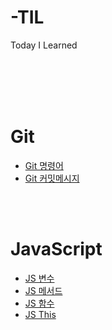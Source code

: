 # -TIL
Today I Learned

</br></br></br></br>
# Git
- [Git 명령어](https://github.com/haruachm/-TIL/blob/main/Git/Git%20command.md)
- [Git 커밋메시지](https://github.com/haruachm/-TIL/blob/main/Git/Git%20command.md)

</br></br>
# JavaScript
- [JS 변수](https://github.com/haruachm/-TIL/blob/main/JavaScript/JS_value.md)
- [JS 메서드](https://github.com/haruachm/-TIL/blob/main/JavaScript/JS_method.md)
- [JS 함수](https://github.com/haruachm/-TIL/blob/main/JavaScript/JS_function.md)
- [JS This](https://github.com/haruachm/-TIL/blob/main/JavaScript/JS_this_keyword.md)

